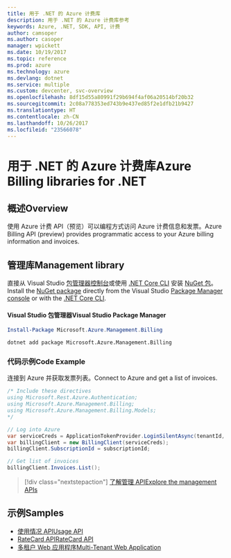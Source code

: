 ```yaml
---
title: 用于 .NET 的 Azure 计费库
description: 用于 .NET 的 Azure 计费库参考
keywords: Azure, .NET, SDK, API, 计费
author: camsoper
ms.author: casoper
manager: wpickett
ms.date: 10/19/2017
ms.topic: reference
ms.prod: azure
ms.technology: azure
ms.devlang: dotnet
ms.service: multiple
ms.custom: devcenter, svc-overview
ms.openlocfilehash: 8df15d55a80991f29b694f4af06a20514bf20b32
ms.sourcegitcommit: 2c08a778353ed743b9e437ed85f2e1dfb21b9427
ms.translationtype: HT
ms.contentlocale: zh-CN
ms.lasthandoff: 10/26/2017
ms.locfileid: "23566078"
---
```

# <a name="azure-billing-libraries-for-net"></a><span data-ttu-id="3ff4a-104">用于 .NET 的 Azure 计费库</span><span class="sxs-lookup"><span data-stu-id="3ff4a-104">Azure Billing libraries for .NET</span></span>

## <a name="overview"></a><span data-ttu-id="3ff4a-105">概述</span><span class="sxs-lookup"><span data-stu-id="3ff4a-105">Overview</span></span>

<span data-ttu-id="3ff4a-106">使用 Azure 计费 API（预览）可以编程方式访问 Azure 计费信息和发票。</span><span class="sxs-lookup"><span data-stu-id="3ff4a-106">Azure Billing API (preview) provides programmatic access to your Azure billing information and invoices.</span></span>

## <a name="management-library"></a><span data-ttu-id="3ff4a-107">管理库</span><span class="sxs-lookup"><span data-stu-id="3ff4a-107">Management library</span></span>

<span data-ttu-id="3ff4a-108">直接从 Visual Studio [包管理器控制台][PackageManager]或使用 [.NET Core CLI][DotNetCLI] 安装 [NuGet 包](https://www.nuget.org/packages/Microsoft.Azure.Management.Billing)。</span><span class="sxs-lookup"><span data-stu-id="3ff4a-108">Install the [NuGet package](https://www.nuget.org/packages/Microsoft.Azure.Management.Billing) directly from the Visual Studio [Package Manager console][PackageManager] or with the [.NET Core CLI][DotNetCLI].</span></span>

#### <a name="visual-studio-package-manager"></a><span data-ttu-id="3ff4a-109">Visual Studio 包管理器</span><span class="sxs-lookup"><span data-stu-id="3ff4a-109">Visual Studio Package Manager</span></span>

```powershell
Install-Package Microsoft.Azure.Management.Billing
```

```bash
dotnet add package Microsoft.Azure.Management.Billing
```

### <a name="code-example"></a><span data-ttu-id="3ff4a-110">代码示例</span><span class="sxs-lookup"><span data-stu-id="3ff4a-110">Code Example</span></span>

<span data-ttu-id="3ff4a-111">连接到 Azure 并获取发票列表。</span><span class="sxs-lookup"><span data-stu-id="3ff4a-111">Connect to Azure and get a list of invoices.</span></span>

```csharp
/* Include these directives
using Microsoft.Rest.Azure.Authentication;
using Microsoft.Azure.Management.Billing;
using Microsoft.Azure.Management.Billing.Models;
*/

// Log into Azure
var serviceCreds = ApplicationTokenProvider.LoginSilentAsync(tenantId, clientId, secret);
var billingClient = new BillingClient(serviceCreds);
billingClient.SubscriptionId = subscriptionId;

// Get list of invoices
billingClient.Invoices.List();
```

> [!div class="nextstepaction"]
> [<span data-ttu-id="3ff4a-112">了解管理 API</span><span class="sxs-lookup"><span data-stu-id="3ff4a-112">Explore the management APIs</span></span>](/dotnet/api/overview/azure/billing/management)

## <a name="samples"></a><span data-ttu-id="3ff4a-113">示例</span><span class="sxs-lookup"><span data-stu-id="3ff4a-113">Samples</span></span>

* [<span data-ttu-id="3ff4a-114">使用情况 API</span><span class="sxs-lookup"><span data-stu-id="3ff4a-114">Usage API</span></span>](https://github.com/Azure-Samples/billing-dotnet-usage-api)
* [<span data-ttu-id="3ff4a-115">RateCard API</span><span class="sxs-lookup"><span data-stu-id="3ff4a-115">RateCard API</span></span>](https://github.com/Azure-Samples/billing-dotnet-ratecard-api)
* [<span data-ttu-id="3ff4a-116">多租户 Web 应用程序</span><span class="sxs-lookup"><span data-stu-id="3ff4a-116">Multi-Tenant Web Application</span></span>](https://github.com/Azure-Samples/billing-dotnet-webapp-multitenant)

[PackageManager]: https://docs.microsoft.com/nuget/tools/package-manager-console
[DotNetCLI]: https://docs.microsoft.com/dotnet/core/tools/dotnet-add-package
